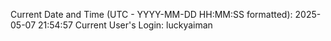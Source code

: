 Current Date and Time (UTC - YYYY-MM-DD HH:MM:SS formatted): 2025-05-07 21:54:57
Current User's Login: luckyaiman

